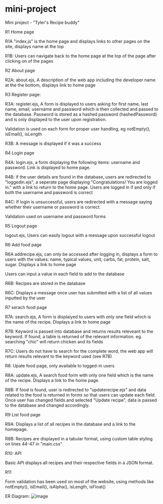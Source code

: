 # mini-project

Mini project - "Tyler's Recipe buddy"

R1 Home page 
 
R1A "index.js" is the home page and displays links to other pages on the site, displays name at the top

R1B: Users can navigate back to the home page at the top of the page after clicking on of the pages

R2 About page

R2A: about.ejs, A description of the web app including the developer name at the the bottom, displays link to home page

R3 Register page:

R3A: register.ejs, A form is displayed to users asking for first name, last name, email, username and password which is then collected and passed to the database. 
Password is stored as a hashed password (hashedPassword) and is only displayed to the user upon registration. 

Validation is used on each form for proper user handling, eg notEmpty(), isEmail(), isLength

R3B: A message is displayed if it was a success

R4  Login page

R4A: login.ejs, a form displaying the following items: username and password. Link is displayed to home page. 

R4B: if the user details are found in the database, users are redirected to "loggedin.ejs", a seperate page displaying "Congratulations! You are logged in." with a link to return to the home page. Users are logged in if and only if both the username and password is correct

R4C: If login is unsuccessful, users are redirected with a message saying whether their username or password is correct.

Validation used on username and password forms

R5 Logout page

logout.ejs, Users can easily logout with a message upon successful logout

R6 Add food page

R6A addrecipe.ejs, can only be accessed after logging in, displays a form to users with the values: name, typical values, unit, carbs, fat, protein, salt, sugar. Displays a link to home page

Users can input a value in each field to add to the database

R6B: Recipes are stored in the database

R6C: Displays a message once user has submitted with a list of all values inputted by the user

R7 serach food page

R7A: search.ejs, A form is displaiyed to users with only one field which is the name of the recipe. Displays a link to home page

R7B: Keyword is passed into database and returns results releveant to the keyword. If found, a table is returned of the relevant information. eg. searching "chic" will return chicken and its fields

R7C: Users do not have to search for the complete word, the web app will return results relevant to the keyword used (see R7B)

R8: Upate food page, only available to logged-in users

R8A: update.ejs, A search food form with only one field which is the name of the recipe. Displays a link to the home page.

R8B: If food is found, user is redirected to "updaterecipe.ejs" and data related to the food is returned in forms so that users can update each field. Once user has changed fields and selected "Update recipe", data is passed to the database and changed accordingly. 

R9 List food page

R9A: Displays a list of all recipes in the database and a link to the homepage. 

R8B: Recipes are displayed in a tabular format, using custom table styling on lines 44-47 in "main.css"

R10: API

Basic API displays all recipes and their respective fields in a JSON format. 

R11

Form validation has been used on most of the website, using methods like notEmpty(), isEmail(), isAlpha(), isLength, isFloat()


ER Diagram: 
![image](https://user-images.githubusercontent.com/98770602/209377538-ce2873f1-13f2-432d-80c1-4221bd457b53.png)
